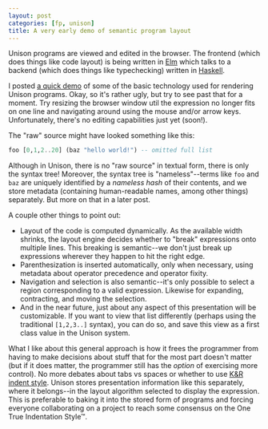 ```yaml
---
layout: post
categories: [fp, unison]
title: A very early demo of semantic program layout
---
```


Unison programs are viewed and edited in the browser. The frontend (which does things like code layout) is being written in [Elm](elm-lang.org) which talks to a backend (which does things like typechecking) written in [Haskell](haskell.org). 

I posted <a href="/unison/demo.html" target="_blank">a quick demo</a> of some of the basic technology used for rendering Unison programs. Okay, so it's rather ugly, but try to see past that for a moment. Try resizing the browser window util the expression no longer fits on one line and navigating around using the mouse and/or arrow keys. Unfortunately, there's no editing capabilities just yet (soon!). 

The "raw" source might have looked something like this: 

~~~ Haskell
foo [0,1,2..20] (baz "hello world!") -- omitted full list 
~~~

Although in Unison, there is no "raw source" in textual form, there is only the syntax tree! Moreover, the syntax tree is "nameless"--terms like `foo` and `baz` are uniquely identified by a _nameless hash_ of their contents, and we store metadata (containing human-readable names, among other things) separately. But more on that in a later post.

A couple other things to point out:

* Layout of the code is computed dynamically. As the available width shrinks, the layout engine decides whether to "break" expressions onto multiple lines. This breaking is semantic--we don't just break up expressions wherever they happen to hit the right edge.
* Parenthesization is inserted automatically, only when necessary, using metadata about operator precedence and operator fixity.
* Navigation and selection is also semantic--it's only possible to select a region corresponding to a valid expression. Likewise for expanding, contracting, and moving the selection.
* And in the near future, just about any aspect of this presentation will be customizable. If you want to view that list differently (perhaps using the traditional `[1,2,3..]` syntax), you can do so, and save this view as a first class value in the Unison system. 

What I like about this general approach is how it frees the programmer from having to make decisions about stuff that for the most part doesn't matter (but if it does matter, the programmer still has the _option_ of exercising more control). No more debates about tabs vs spaces or whether to use [K&R indent style](http://en.wikipedia.org/wiki/Indent_style). Unison stores presentation information like this separately, where it belongs--in the layout algorithm selected to display the expression. This is preferable to baking it into the stored form of programs and forcing everyone collaborating on a project to reach some consensus on the One True Indentation Style™.
